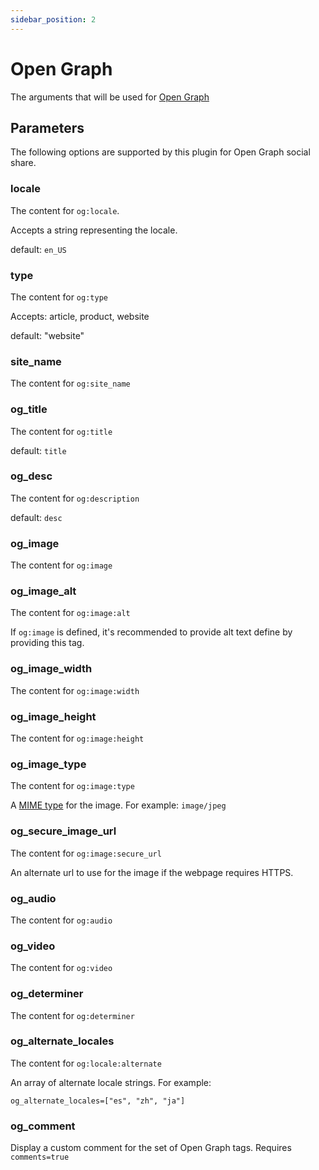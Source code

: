 ```yaml
---
sidebar_position: 2
---
```


# Open Graph
The arguments that will be used for [Open Graph](https://ogp.me/)

## Parameters
The following options are supported by this plugin for Open Graph social share.

### locale
The content for `og:locale`.

Accepts a string representing the locale.

default: `en_US`

### type
The content for `og:type`

Accepts: article, product, website

default: "website"

### site_name
The content for `og:site_name`

### og_title
The content for `og:title` 

default: `title`

### og_desc
The content for `og:description` 

default: `desc`

### og_image
The content for `og:image`

### og_image_alt
The content for `og:image:alt`

If `og:image` is defined, it's recommended to provide alt text define by providing this tag.

### og_image_width
The content for `og:image:width`

### og_image_height
The content for `og:image:height`

### og_image_type
The content for `og:image:type`

A [MIME type](https://en.wikipedia.org/wiki/Internet_media_type) for the image. For example: `image/jpeg`

### og_secure_image_url
The content for `og:image:secure_url`

An alternate url to use for the image if the webpage requires HTTPS.

### og_audio
The content for `og:audio`

### og_video
The content for `og:video`

### og_determiner
The content for `og:determiner`

### og_alternate_locales
The content for `og:locale:alternate`

An array of alternate locale strings. For example:

`og_alternate_locales=["es", "zh", "ja"]`

### og_comment
Display a custom comment for the set of Open Graph tags. Requires `comments=true`
